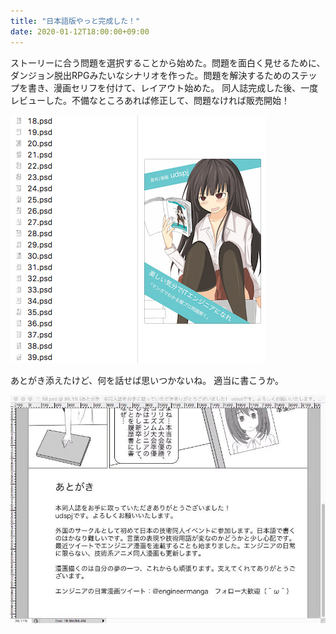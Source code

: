 ```yaml
---
title: "日本語版やっと完成した！"
date: 2020-01-12T18:00:00+09:00
---
```



ストーリーに合う問題を選択することから始めた。問題を面白く見せるために、ダンジョン脱出RPGみたいなシナリオを作った。問題を解決するためのステップを書き、漫画セリフを付けて、レイアウト始めた。
同人誌完成した後、一度レビューした。不備なところあれば修正して、問題なければ販売開始！

![p1](/img/20200125/1.png)


あとがき添えたけど、何を話せば思いつかないね。
適当に書こうか。

![p2](/img/20200125/2.jpg)



